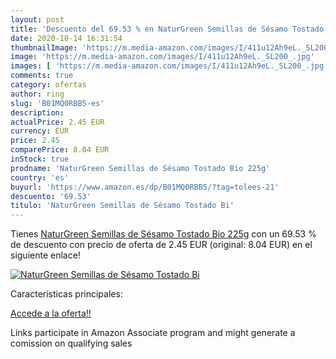 ```yaml
---
layout: post
title: 'Descuento del 69.53 % en NaturGreen Semillas de Sésamo Tostado Bi'
date: 2020-10-14 16:31:54
thumbnailImage: 'https://m.media-amazon.com/images/I/411u12Ah9eL._SL200_.jpg'
image: 'https://m.media-amazon.com/images/I/411u12Ah9eL._SL200_.jpg'
images: [ 'https://m.media-amazon.com/images/I/411u12Ah9eL._SL200_.jpg' ]
comments: true
category: ofertas
author: ring
slug: 'B01MQ0RBB5-es'
description:
actualPrice: 2.45 EUR
currency: EUR
price: 2.45
comparePrice: 8.04 EUR
inStock: true
prodname: 'NaturGreen Semillas de Sésamo Tostado Bio 225g'
country: 'es'
buyurl: 'https://www.amazon.es/dp/B01MQ0RBB5/?tag=tolees-21'
descuento: '69.53'
titulo: 'NaturGreen Semillas de Sésamo Tostado Bi'
---
```


Tienes [NaturGreen Semillas de Sésamo Tostado Bio 225g](https://www.amazon.es/dp/B01MQ0RBB5/?tag=tolees-21) con un 69.53 % de descuento con precio de oferta de 2.45 EUR (original: 8.04 EUR) en el siguiente enlace!

[![NaturGreen Semillas de Sésamo Tostado Bi](https://m.media-amazon.com/images/I/411u12Ah9eL._SL200_.jpg)](https://www.amazon.es/dp/B01MQ0RBB5/?tag=tolees-21)

Características principales:


[Accede a la oferta!!](https://www.amazon.es/dp/B01MQ0RBB5/?tag=tolees-21)

Links participate in Amazon Associate program and might generate a comission on qualifying sales


